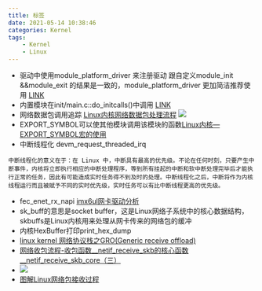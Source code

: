 ```yaml
---
title: 标签
date: 2021-05-14 10:38:46
categories: Kernel
tags: 
    - Kernel
    - Linux 
---
```


* 驱动中使用module_platform_driver 来注册驱动 跟自定义module_init &&module_exit 的结果是一致的，module_platform_driver 更加简洁推荐使用 [LINK](https://blog.csdn.net/qq_37858386/article/details/79825717)
* 内置模块在init/main.c::do_initcalls()中调用 [LINK](https://www.coder.work/article/162590)
* 网络数据包调用追踪 [Linux内核网络数据包处理流程](https://zhuanlan.zhihu.com/p/344526925)
![](https://pic3.zhimg.com/80/v2-ccbb96c53bbe25ec26a28b419442c4e2_720w.jpg)
* EXPORT_SYMBOL可以使其他模块调用该模块的函数[Linux内核—EXPORT_SYMBOL宏的使用](https://blog.csdn.net/zengxianyang/article/details/50611828)
* 中断线程化 devm_request_threaded_irq
```
中断线程化的意义在于：在 Linux 中，中断具有最高的优先级。不论在任何时刻，只要产生中断事件，内核将立即执行相应的中断处理程序，等到所有挂起的中断和软中断处理完毕后才能执行正常的任务，因此有可能造成实时任务得不到及时的处理。中断线程化之后，中断将作为内核线程运行而且被赋予不同的实时优先级，实时任务可以有比中断线程更高的优先级。
```  
* fec_enet_rx_napi [imx6ul网卡驱动分析](https://blog.csdn.net/fengyuwuzu0519/article/details/115033204)
* sk_buff的意思是socket buffer，这是Linux网络子系统中的核心数据结构，skbuffs是Linux内核用来处理从网卡传来的网络包的缓冲
* 内核HexBuffer打印print_hex_dump
* [linux kernel 网络协议栈之GRO(Generic receive offload)](https://abcdxyzk.github.io/blog/2015/04/18/kernel-net-gro/)
* [网络收包流程-收包函数__netif_receive_skb的核心函数__netif_receive_skb_core（三）](https://blog.csdn.net/hzj_001/article/details/104327771)
* ![](http://blog-image.hyuuhit.com/2018/07/receive_packet.jpg)
* [图解Linux网络包接收过程](https://zhuanlan.zhihu.com/p/256428917)

